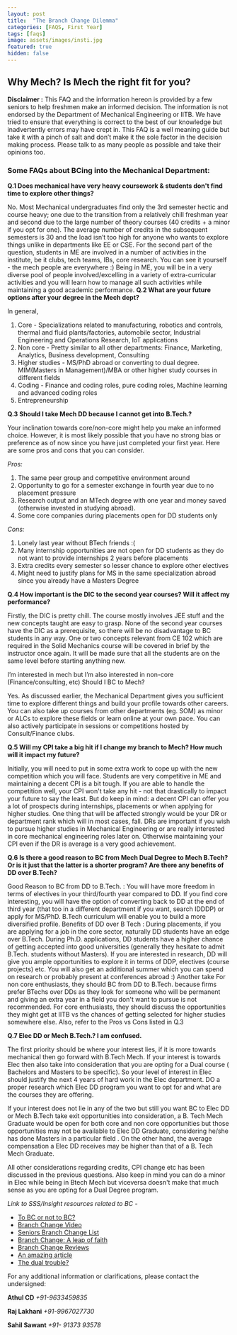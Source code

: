 ```yaml
---
layout: post
title:  "The Branch Change Dilemma"
categories: [FAQS, First Year]
tags: [faqs]
image: assets/images/insti.jpg
featured: true
hidden: false
---
```


## Why Mech? Is Mech the right fit for you?

**Disclaimer :** This FAQ and the information hereon is provided by a few seniors to help freshmen make an informed decision. The information is not endorsed by the Department of Mechanical Engineering or IITB. We have tried to ensure that everything is correct to the best of our knowledge but inadvertently errors may have crept in. This FAQ is a well meaning guide but take it with a pinch of salt and don’t make it the sole factor in the decision making process. Please talk to as many people as possible and take their opinions too.

### Some FAQs about BCing into the Mechanical Department:

**Q.1 Does mechanical have very heavy coursework & students don't find time to explore other things?**

No. Most Mechanical undergraduates find only the 3rd semester hectic and course heavy; one due to the transition from a relatively chill freshman year and second due to the large number of theory courses (40 credits + a minor if you opt for one). The average number of credits in the subsequent semesters is 30 and the load isn’t too high for anyone who wants to explore things unlike in departments like EE or CSE. For the second part of the question, students in ME are involved in a number of activities in the institute, be it clubs, tech teams, IBs, core research. You can see it yourself - the mech people are everywhere :)  Being in ME, you will be in a very diverse pool of people involved/excelling in a variety of extra-curricular activities and you will learn how to manage all such activities while maintaining a good academic performance.
**Q.2 What are your future options after your degree in the Mech dept?**

In general,
1. Core - Specializations related to manufacturing, robotics and controls, thermal and fluid plants/factories, automobile sector, Industrial Engineering and Operations Research, IoT applications
2. Non core - Pretty similar to all other departments: Finance, Marketing, Analytics, Business development, Consulting
3. Higher studies - MS/PhD abroad or converting to dual degree. MIM(Masters in Management)/MBA or other higher study courses in different fields
4. Coding - Finance and coding roles, pure coding roles, Machine learning and advanced coding roles
5. Entrepreneurship 

**Q.3 Should I take Mech DD because I cannot get into B.Tech.?**

Your inclination towards core/non-core might help you make an informed choice. However, it is most likely possible that you have no strong bias or preference as of now since you have just completed your first year. Here are some pros and cons that you can consider. 

*Pros:*
1. The same peer group and competitive environment around
2. Opportunity to go for a semester exchange in fourth year due to no placement pressure
3. Research output and an MTech degree with one year and money saved (otherwise invested in studying abroad). 
4. Some core companies during placements open for DD students only 

*Cons:*
1. Lonely last year without BTech friends :(
2. Many internship opportunities are not open for DD students as they do not want to provide internships 2 years before placements
3. Extra credits every semester so lesser chance to explore other electives
4. Might need to justify plans for MS in the same specialization abroad since you already have a Masters Degree

**Q.4 How important is the DIC to the second year courses? Will it affect my performance?**

Firstly, the DIC is pretty chill. The course mostly involves JEE stuff and the new concepts taught are easy to grasp. None of the second year courses have the DIC as a prerequisite, so there will be no disadvantage to BC students in any way. One or two concepts relevant from CE 102 which are required in the Solid Mechanics course will be covered in brief by the instructor once again. It will be made sure that all the students are on the same level before starting anything new.

I’m interested in mech but I’m also interested in non-core (Finance/consulting, etc) Should I BC to Mech?

Yes. As discussed earlier, the Mechanical Department gives you sufficient time to explore different things and build your profile towards other careers. You can also take up courses from other departments (eg. SOM) as minor or ALCs to explore these fields or learn online at your own pace. You can also actively participate in sessions or competitions hosted by Consult/Finance clubs.

**Q.5 Will my CPI take a big hit if I change my branch to Mech? How much will it impact my future?**

Initially, you will need to put in some extra work to cope up with the new competition which you will face.  Students are very competitive in ME and maintaining a decent CPI is a bit tough. If you are able to handle the competition well, your CPI won't take any hit - not that drastically to impact your future to say the least. But do keep in mind: a decent CPI can offer you a lot of prospects during internships, placements or when applying for higher studies. One thing that will be affected strongly would be your DR or department rank which will in most cases, fall. DRs are important if you wish to pursue higher studies in Mechanical Engineering or are really interested in core mechanical engineering roles later on. Otherwise maintaining your CPI even if the DR is average is a very good achievement.

**Q.6 Is there a good reason to BC from Mech Dual Degree to Mech B.Tech? Or is it just that the latter is a shorter program? Are there any benefits of DD over B.Tech?**

Good Reason to BC from DD to B.Tech. : You will have more freedom in terms of electives in your third/fourth year compared to DD. If you find core interesting, you will have the option of converting back to DD at the end of third year (that too in a different department if you want, search IDDDP) or apply for MS/PhD. B.Tech curriculum will enable you to build a more diversified profile. 
Benefits of DD over B Tech : During placements, if you are applying for a job in the core sector, naturally DD students have an edge over B.Tech. During Ph.D. applications, DD students have a higher chance of getting accepted into good universities (generally they hesitate to admit B.Tech. students without Masters). If you are interested in research, DD will give you ample opportunities to explore it in terms of DDP, electives (course projects) etc. You will also get an additional summer which you can spend on research or probably present at conferences abroad :)
Another take 
For non core enthusiasts, they should BC from DD to B.Tech. because firms prefer BTechs over DDs as they look for someone who will be permanent and giving an extra year in a field you don't want to pursue is not recommended.
For core enthusiasts, they should discuss the opportunities they might get at IITB vs the chances of getting selected for higher studies somewhere else.
Also, refer to the Pros vs Cons listed in Q.3

**Q.7 Elec DD or Mech B.Tech.? I am confused.**

The first priority should be where your interest lies, if it is more towards mechanical then go forward with B.Tech Mech. If your interest is towards Elec then also take into consideration that you are opting for a Dual course ( Bachelors and Masters to be specific). So your level of interest in Elec should  justify the next 4 years of hard work in the Elec department. DO a proper research which Elec DD program you want to opt for and what are the courses they are offering. 

If your interest does not lie in any of the two but still you want BC to Elec DD or Mech B.Tech take exit opportunities into consideration, a B. Tech Mech Graduate would be open for both core and non core opportunities but those opportunities may not be available to Elec DD Graduate, considering he/she  has done Masters in a particular field . On the other hand, the average compensation a Elec DD receives may be higher than that of a B. Tech Mech Graduate.

All other considerations regarding credits, CPI change etc has been discussed in the previous questions. Also keep in mind you can do a minor in Elec while being in Btech Mech but viceversa doesn't make that much sense as you are opting for a Dual Degree program.


*Link to SSS/Insight resources related to BC -*

* [To BC or not to BC?](https://www.insightiitb.org/to-bc-or-not-to-bc-analysis/)
* [Branch Change Video](https://www.youtube.com/watch?v=uB9WOgczHlw&list=PLO350eHeRqnYkkf7dWHFSDk-jusMuV0Sn)
* [Seniors Branch Change List](https://docs.google.com/spreadsheets/d/1b2IadHH1f3P5J14KkQZPEjHDH84wSIsWBfuSptBWPak/edit?fbclid=IwAR3GFmVm6_2VgwSWsszgUsc1k26OO1YHOKmQJdzBUhP75CDCyhTur1V2QmE#gid=0)
* [Branch Change: A leap of faith](https://www.insightiitb.org/branchchange/)
* [Branch Change Reviews](https://gymkhana.iitb.ac.in/~ugacademics/new_research/index.php/2019/06/20/branch-change2019/)
* [An amazing article](https://gymkhana.iitb.ac.in/~ugacademics/new_research/index.php/2018/06/19/branch-change-a-decision-that-changed-me/?fbclid=IwAR31ToPWfBoxG_w39IeRSfv7LsXLGbnllL-_Xt50sqeo0yBHpfvxL9kosWY)
* [The dual trouble?](https://studentsupportservicesiitb.wordpress.com/2017/07/17/the-dual-trouble-by-anmol-gupta/?fbclid=IwAR10_HB_e0SSZ5UFdsMEJosIaADaZrpwFUFHxYlxCSU4Emw6kzaH-dTJV1o)

For any additional information or clarifications, please contact the undersigned:

**Athul CD** *+91-9633459835*

**Raj Lakhani** *+91-9967027730*

**Sahil Sawant** *+91- 91373 93578*



